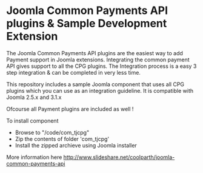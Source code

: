Joomla Common Payments API plugins & Sample Development Extension
===================================================================

The Joomla Common Payments API plugins are the easiest way to add Payment support in Joomla extensions. Integrating the common payment API gives support to all the CPG plugins. The Integration process is a easy 3 step integration & can be completed in very less time. 

This repository includes a sample Joomla component that uses all CPG plugins which you can use as an integration guideline. It is compatible with Joomla 2.5.x and 3.1.x

Ofcourse all Payment plugins are included as well ! 

To install component
- Browse to "/code/com_tjcpg"
- Zip the contents of folder 'com_tjcpg'
- Install the zipped archieve using Joomla installer


More information here http://www.slideshare.net/coolparth/joomla-common-payments-api
